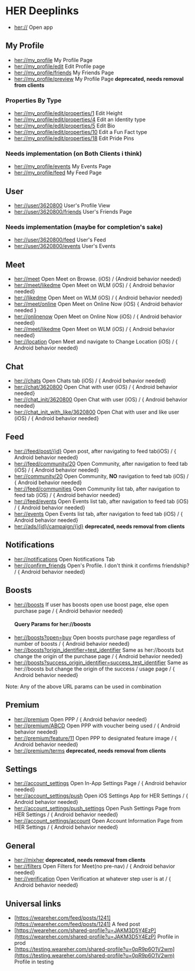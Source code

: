 # HER Deeplinks

*   [her://](her://) Open app

## My Profile
*   [her://my_profile](her://my_profile) My Profile Page
*   [her://my_profile/edit](her://my_profile/edit) Edit Profile page
*   [her://my_profile/friends](her://my_profile/friends) My Friends Page
*   [her://my_profile/preview](her://my_profile/preview) My Profile Page **deprecated, needs removal from clients**

### Properties By Type
*   [her://my_profile/edit/properties/1](her://my_profile/edit/properties/1) Edit Height
*   [her://my_profile/edit/properties/4](her://my_profile/edit/properties/4) Edit an Identity type
*   [her://my_profile/edit/properties/5](her://my_profile/edit/properties/5) Edit Bio
*   [her://my_profile/edit/properties/10](her://my_profile/edit/properties/10) Edit a Fun Fact type
*   [her://my_profile/edit/properties/18](her://my_profile/edit/properties/18) Edit Pride Pins

### Needs implementation (on Both Clients i think)
*   [her://my_profile/events](her://my_profile/events) My Events Page
*   [her://my_profile/feed](her://my_profile/feed) My Feed Page

## User 
*   [her://user/3620800](her://user/3620800) User's Profile View
*   [her://user/3620800/friends](her://user/3620800/friends) User's Friends Page

### Needs implementation (maybe for completion's sake)
*   [her://user/3620800/feed](her://user/3620800/feed) User's Feed
*   [her://user/3620800/events](her://user/3620800/events) User's Events

## Meet
*   [her://meet](her://meet) Open Meet on Browse. (iOS) / {Android behavior needed}  
*   [her://meet/likedme](her://my_profile/likedme) Open Meet on WLM (iOS) / { Android behavior needed}
*   [her://likedme](her://likedme) Open Meet on WLM (iOS) / { Android behavior needed}
*   [her://meet/online](her://my_profile/online) Open Meet on Online Now (iOS) { Android behavior needed }
*   [her://onlinenow](her://onlinenow) Open Meet on Online Now (iOS) / { Android behavior needed}
*   [her://meet/likedme](her://my_profile/likedme) Open Meet on WLM (iOS) / { Android behavior needed}
*   [her://location](her://location) Open Meet and navigate to Change Location (iOS) / { Android behavior needed}

## Chat
*   [her://chats](her://chats) Open Chats tab (iOS) / { Android behavior needed}
*   [her://chat/3620800](her://chat/3620800) Open Chat with user (iOS) / { Android behavior needed}
*   [her://chat_init/3620800](her://chat_init/3620800) Open Chat with user (iOS) / { Android behavior needed}
*   [her://chat_init_with_like/3620800](her://chat_init_with_like/3620800) Open Chat with user and like user (iOS) / { Android behavior needed}

## Feed
*   [her://feed/post/{id}](her://feed/post/{id}) Open post, after navigating to feed tab(iOS) / { Android behavior needed}
*   [her://feed/community/20](her://feed/community/20) Open Community, after navigation to feed tab (iOS) / { Android behavior needed}
*   [her://community/20](her://community/20) Open Community, **NO** navigation to feed tab (iOS) / { Android behavior needed}
*   [her://feed/communities](her://feed/communities) Open Community list tab, after navigation to feed tab (iOS) / { Android behavior needed}
*   [her://feed/events](her://feed/events) Open Events list tab, after navigation to feed tab (iOS) / { Android behavior needed}
*   [her://events](her://feed/events) Open Events list tab, after navigation to feed tab (iOS) / { Android behavior needed}
*   [her://ads/{id}/campaign/{id}](her://ads/{id}/campaign/{id}) **deprecated, needs removal from clients**

## Notifications
*   [her://notifications](her://notifications) Open Notifications Tab
*   [her://confirm_friends](her://confirm_friends) Open's Profile.  I don't think it confirms friendship? / { Android behavior needed}

## Boosts
*   [her://boosts](her://boosts) If user has boosts open use boost page, else open purchase page / { Android behavior needed}
    #### Query Params for her://boosts
*   [her://boosts?open=buy](her://boosts?open=buy) Open boosts purchase page regardless of number of boosts / { Android behavior needed}
*   [her://boosts?origin_identifier=test_identifier](her://boosts) Same as her://boosts but change the origin of the purchase page / { Android behavior needed}
*   [her://boosts?success_origin_identifier=success_test_identifier](her://boosts) Same as her://boosts but change the origin of the success / usage page / { Android behavior needed}

Note: Any of the above URL params can be used in combination

## Premium
*   [her://premium](her://premium) Open PPP / { Android behavior needed}
*   [her://premium/ABCD](her://premium/ABCD) Open PPP with voucher being used / { Android behavior needed}
*   [her://premium/feature/11](her://premium/feature/11) Open PPP to designated feature image / { Android behavior needed}
*   [her://premium/terms](her://premium/terms) **deprecated, needs removal from clients**

## Settings
*   [her://account_settings](her://account_settings) Open In-App Settings Page / { Android behavior needed}
*   [her://account_settings/push](her://account_settings/push) Open iOS Settings App for HER Settings / { Android behavior needed}
*   [her://account_settings/push_settings](her://account_settings/push_settings) Open Push Settings Page from HER Settings / { Android behavior needed}
*   [her://account_settings/account](her://account_settings/account) Open Account Information Page from HER Settings / { Android behavior needed}

## General
*   [her://mixher](her://mixher)  **deprecated, needs removal from clients**
*   [her://filters](her://filters) Open Filters for Meet(no pre-nav) / { Android behavior needed}
*   [her://verification](her://verification) Open Verification at whatever step user is at / { Android behavior needed}

## Universal links

*   [https://weareher.com/feed/posts/1241](https://weareher.com/feed/posts/1241) A feed post
*   [https://weareher.com/shared-profile?u=JAKM3D5Y4EzP](https://weareher.com/shared-profile?u=JAKM3D5Y4EzP) Profile in prod
*   [https://testing.weareher.com/shared-profile?u=0pR9p6O1V2wm](https://testing.weareher.com/shared-profile?u=0pR9p6O1V2wm) Profile in testing


